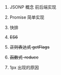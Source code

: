 1. JSONP 概念 前后端实现

2. Promise 简单实现

3. 快排

4. ~~ES6~~

5. ~~正则表达式 getFlags~~

6. ~~函数式-reduce~~

7. 1px 出现的原因
